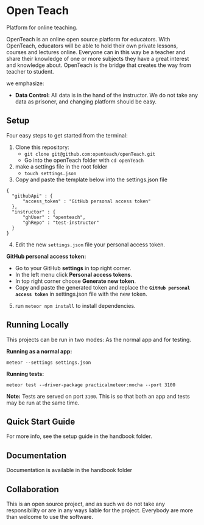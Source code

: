 # Open Teach
Platform for online teaching.

OpenTeach is an online open source platform for educators. With OpenTeach,
educators will be able to hold their own private lessons, courses and lectures
online. Everyone can in this way be a teacher and share their knowledge of one
or more subjects they have a great interest and knowledge about. OpenTeach is
the bridge that creates the way from teacher to student.

we emphasize:

* __Data Control:__ All data is in the hand of the instructor. We
  do not take any data as prisoner, and changing platform should be
  easy.

## Setup

Four easy steps to get started from the terminal:

1. Clone this repository:
    - `git clone git@github.com:openteach/openTeach.git`
    - Go into the openTeach folder with `cd openTeach`
2. make a settings file in the root folder
    - `touch settings.json`
3. Copy and paste the template below into the settings.json file

```
{
  "githubApi" : {
      "access_token" : "GitHub personal access token"
  },
  "instructor" : {
      "ghUser" : "openteach",
      "ghRepo" : "test-instructor"
  }
}
```

4. Edit the new `settings.json` file your personal access token.

__GitHub personal access token:__

* Go to your GitHub __settings__ in top right corner.
* In the left menu click __Personal access tokens__.
* In top right corner choose __Generate new token__.
* Copy and paste the generated token and replace the
  __`GitHub personal access token`__ in settings.json file with the new token.

5. run `meteor npm install` to install dependencies.

## Running Locally
This projects can be run in two modes: As the normal app and for testing.

__Running as a normal app:__

```
meteor --settings settings.json
```

__Running tests:__

```
meteor test --driver-package practicalmeteor:mocha --port 3100
```

__Note:__ Tests are served on port `3100`. This is so that both an app and tests
may be run at the same time.


## Quick Start Guide
For more info, see the setup guide in the handbook folder.

## Documentation
Documentation is available in the handbook folder

## Collaboration
This is an open source project, and as such we do not take any responsibility
or are in any ways liable for the project. Everybody are more than welcome to
use the software.
